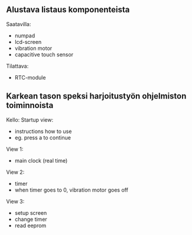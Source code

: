 ## Alustava listaus komponenteista

Saatavilla:
-	numpad
-	lcd-screen
-	vibration motor
-	capacitive touch sensor

Tilattava:
-	RTC-module

## Karkean tason speksi harjoitustyön ohjelmiston toiminnoista

Kello:
Startup view:
-   instructions how to use
-   eg. press a to continue

View 1:
-   main clock (real time)

View 2:
-   timer
-   when timer goes to 0, vibration motor goes off

View 3:
-   setup screen
-   change timer
-   read eeprom
